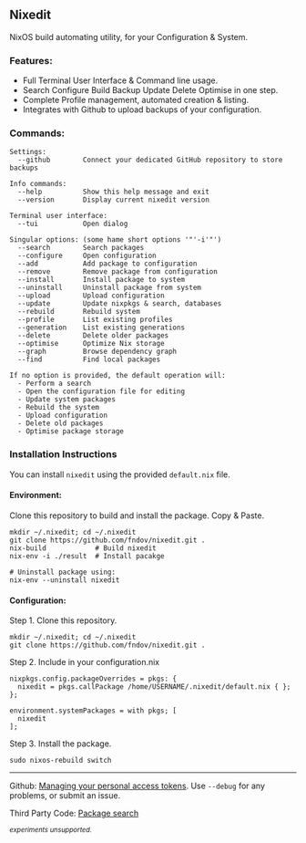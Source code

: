 ## Nixedit
NixOS build automating utility, for your Configuration & System.
### Features:
- Full Terminal User Interface & Command line usage.
- Search Configure Build Backup Update Delete Optimise in one step.
- Complete Profile management, automated creation & listing. 
- Integrates with Github to upload backups of your configuration.
### Commands:
```Nixedit Help
Settings:
  --github        Connect your dedicated GitHub repository to store backups

Info commands:
  --help          Show this help message and exit
  --version       Display current nixedit version

Terminal user interface:
  --tui           Open dialog  

Singular options: (some hame short options '"'-i'"') 
  --search        Search packages
  --configure     Open configuration
  --add           Add package to configuration
  --remove        Remove package from configuration
  --install       Install package to system
  --uninstall     Uninstall package from system
  --upload        Upload configuration
  --update        Update nixpkgs & search, databases
  --rebuild       Rebuild system
  --profile       List existing profiles
  --generation    List existing generations
  --delete        Delete older packages
  --optimise      Optimize Nix storage
  --graph         Browse dependency graph
  --find          Find local packages
        
If no option is provided, the default operation will:
  - Perform a search
  - Open the configuration file for editing
  - Update system packages
  - Rebuild the system
  - Upload configuration
  - Delete old packages
  - Optimise package storage
```
### Installation Instructions
You can install `nixedit` using the provided `default.nix` file.
#### Environment:
Clone this repository to build and install the package. Copy & Paste.
```
mkdir ~/.nixedit; cd ~/.nixedit
git clone https://github.com/fndov/nixedit.git .
nix-build            # Build nixedit
nix-env -i ./result  # Install pacakge
```
```
# Uninstall package using:
nix-env --uninstall nixedit
```
#### Configuration:
Step 1. Clone this repository.
```
mkdir ~/.nixedit; cd ~/.nixedit
git clone https://github.com/fndov/nixedit.git .
```
Step 2. Include in your configuration.nix
```
nixpkgs.config.packageOverrides = pkgs: {
  nixedit = pkgs.callPackage /home/USERNAME/.nixedit/default.nix { };
};

environment.systemPackages = with pkgs; [
  nixedit
];
```
Step 3. Install the package.
```
sudo nixos-rebuild switch
```
---
Github: [Managing your personal access tokens](https://docs.github.com/en/authentication/keeping-your-account-and-data-secure/managing-your-personal-access-tokens). Use ``--debug`` for any problems, or submit an issue.

Third Party Code: [Package search](https://github.com/niksingh710/nsearch?tab=readme-ov-file)

<sup>*experiments unsupported.*<sup>

